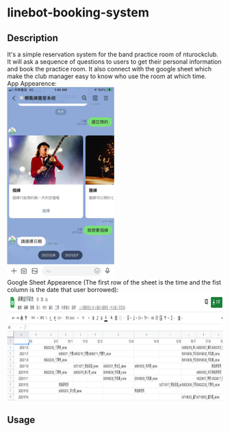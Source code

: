 # linebot-booking-system
## Description
It's a simple reservation system for the band practice room of nturockclub. It will ask a sequence of questions to users to get their personal information and book the practice room. It also connect with the google sheet which make the club manager easy to know who use the room at which time.\
App Appearence: \
<img src="READMEpic/app_appearance.jpg" width="250">\
Google Sheet Appearence (The first row of the sheet is the time and the fist column is the date that user borrowed): \
<img src="READMEpic/googlesheetpic.png" height="250">
## Usage


